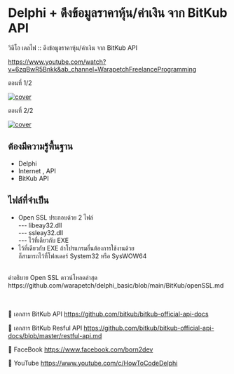 
# Delphi + ดึงข้อมูลราคาหุ้น/ค่าเงิน จาก BitKub API


วิดีโอ
เดลไฟ :: ดึงข้อมูลราคาหุ้น/ค่าเงิน จาก BitKub API

https://www.youtube.com/watch?v=6zqBwR5Bnkk&ab_channel=WarapetchFreelanceProgramming

ตอนที่ 1/2   

[![cover](http://img.youtube.com/vi/vVLGgfrh6TY/0.jpg)](https://www.youtube.com/watch?v=vVLGgfrh6TY&ab_channel=HowToCode "Click to Play Video")


ตอนที่ 2/2   

[![cover](http://img.youtube.com/vi/VkYixwHB9PU/0.jpg)](https://www.youtube.com/watch?v=VkYixwHB9PU&ab_channel=HowToCode "Click to Play Video")



## ต้องมีความรู้พื้นฐาน
- Delphi
- Internet , API
- BitKub API

## ไฟล์ที่จำเป็น
- Open SSL ประกอบด้วย 2 ไฟล์ <br>
--- libeay32.dll <br>
--- ssleay32.dll <br>
---  ไว้ที่เดียวกับ EXE <br>
- ไว้ที่เดียวกับ EXE ถ้าโปรแกรมอื่นต้องการใช้งานด้วย <br>
ก็สามารถไว้ที่โฟลเดอร์ System32 หรือ SysWOW64
 <br>
คำอธิบาย Open SSL ดาวน์โหลดล่าสุด <br>
https://github.com/warapetch/delphi_basic/blob/main/BitKub/openSSL.md <br>
<br>
<br>

📌 เอกสาร BitKub API
https://github.com/bitkub/bitkub-official-api-docs

📌  เอกสาร BitKub Resful API
https://github.com/bitkub/bitkub-official-api-docs/blob/master/restful-api.md


🔷 FaceBook
https://www.facebook.com/born2dev

🔷 YouTube
https://www.youtube.com/c/HowToCodeDelphi
